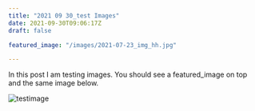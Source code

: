 ```yaml
---
title: "2021 09 30_test Images"
date: 2021-09-30T09:06:17Z
draft: false

featured_image: "/images/2021-07-23_img_hh.jpg"

---
```


In this post I am testing images.
You should see a featured_image on top and the same image below.

![testimage](/images/2021-07-23_img_hh.jpg)